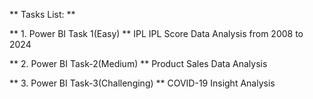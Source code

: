 ** Tasks List: **

** 1. Power BI Task 1(Easy) **
IPL IPL Score Data Analysis from 2008 to 2024 

** 2. Power BI Task-2(Medium) **
Product Sales Data Analysis

** 3. Power BI Task-3(Challenging) **
COVID-19 Insight Analysis
